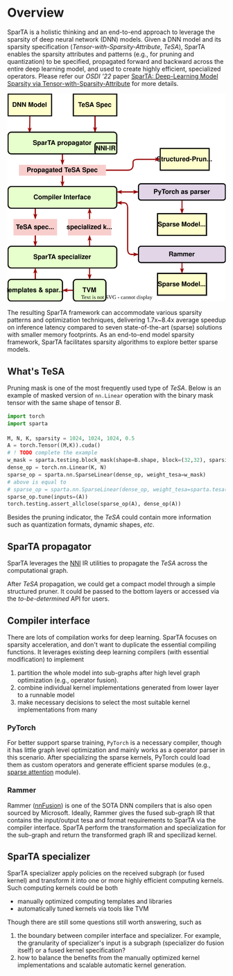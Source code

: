 # Overview 

SparTA is a holistic thinking and an end-to-end approach to leverage the sparsity of deep neural network (DNN) models. Given a DNN model and its sparsity specification (*Tensor-with-Sparsity-Attribute*, *TeSA*), SparTA enables the sparsity attributes and patterns (e.g., for pruning and quantization) to be specified, propagated forward and backward across the entire deep learning model, and used to create highly efficient, specialized operators. Please refer our *OSDI '22* paper [SparTA: Deep-Learning Model Sparsity via Tensor-with-Sparsity-Attribute](https://www.usenix.org/conference/osdi22/presentation/zheng-ningxin) for more details.

![arch](medias/arch.svg)

The resulting SparTA framework can accommodate various sparsity patterns and optimization techniques, delivering 1.7x~8.4x average speedup on inference latency compared to seven state-of-the-art (sparse) solutions with smaller memory footprints. As an end-to-end model sparsity framework, SparTA facilitates sparsity algorithms to explore better sparse models.

## What's TeSA
Pruning mask is one of the most frequently used type of *TeSA*. Below is an example of masked version of `nn.Linear` operation with the binary mask tensor with the same shape of tensor *B*.

```python
import torch
import sparta 
 
M, N, K, sparsity = 1024, 1024, 1024, 0.5
A = torch.Tensor((M,K)).cuda()
# ! TODO complete the example
w_mask = sparta.testing.block_mask(shape=B.shape, block=(32,32), sparsity=sparsity, algo='rand')
dense_op = torch.nn.Linear(K, N)
sparse_op = sparta.nn.SparseLinear(dense_op, weight_tesa=w_mask)
# above is equal to 
# sparse_op = sparta.nn.SparseLinear(dense_op, weight_tesa=sparta.tesa(w_mask))
sparse_op.tune(inputs=(A))
torch.testing.assert_allclose(sparse_op(A), dense_op(A))
```

Besides the pruning indicator, the *TeSA* could contain more information such as quantization formats, dynamic shapes, *etc*.

## SparTA propagator
SparTA leverages the [NNI](https://github.com/microsoft/nni) IR utilities to propagate the *TeSA* across the computational graph. 

After *TeSA* propagation, we could get a compact model through a simple structured pruner. It could be passed to the bottom layers or accessed via the *to-be-determined* API for users.

## Compiler interface
There are lots of compilation works for deep learning. SparTA focuses on sparsity acceleration, and don't want to duplicate the essential compiling functions. It leverages existing deep learning compilers (with essential modification) to implement

1. partition the whole model into sub-graphs after high level graph optimization (e.g., operator fusion).
2. combine individual kernel implementations generated from lower layer to a runnable model 
3. make necessary decisions to select the most suitable kernel implementations from many

### PyTorch
For better support sparse training, `PyTorch` is a necessary compiler, though it has little graph level optimization and mainly works as a operator parser in this scenario. After specializing the sparse kernels, PyTorch could load them as custom operators and generate efficient sparse modules (e.g., [sparse attention]() module).

### Rammer
Rammer ([nnFusion](https://github.com/microsoft/nn-fusion)) is one of the SOTA DNN compilers that is also open sourced by Microsoft. Ideally, Rammer gives the fused sub-graph IR that contains the input/output tesa and format requirements to SparTA via the compiler interface. SparTA perform the transformation and specialization for the sub-graph and return the transformed graph IR and specilizad kernel.

## SparTA specializer
SparTA specializer apply policies on the received subgraph (or fused kernel) and transform it into one or more highly efficient computing kernels. Such computing kernels could be both
- manually optimized computing templates and libraries
- automatically tuned kernels via tools like TVM 

Though there are still some questions still worth answering, such as

1. the boundary between compiler interface and specializer. For example, the granularity of specializer's input is a subgraph (specializer do fusion itself) or a fused kernel specification?
2. how to balance the benefits from the manually optimized kernel implementations and scalable automatic kernel generation.


